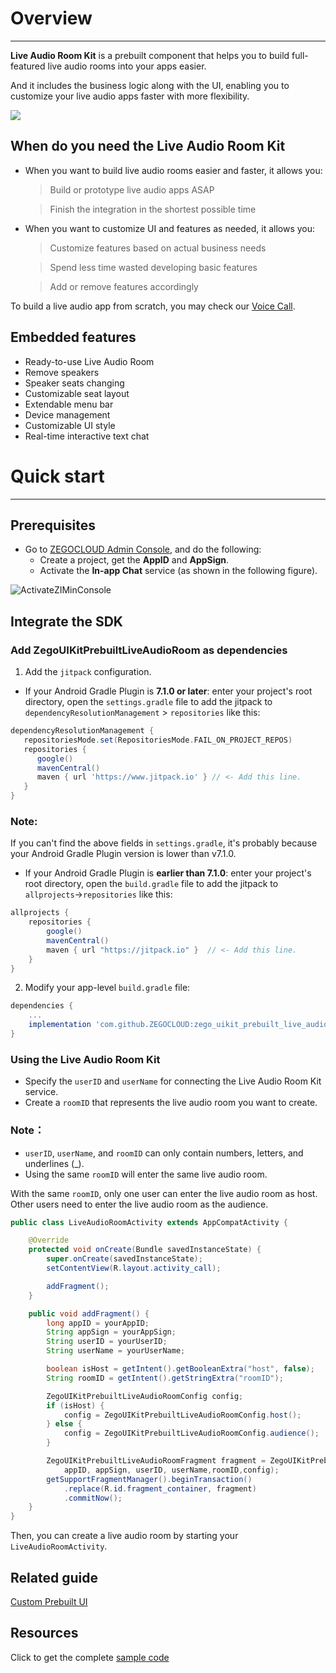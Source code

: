 # Overview

- - -


**Live Audio Room Kit** is a prebuilt component that helps you to build full-featured live audio rooms into your apps easier.

And it includes the business logic along with the UI, enabling you to customize your live audio apps faster with more flexibility. 


<img src="https://storage.zego.im/sdk-doc/Pics/ZegoUIKit/Flutter/audio_room/final_sublist.gif" >


## When do you need the Live Audio Room Kit

- When you want to build live audio rooms easier and faster, it allows you:
    > Build or prototype live audio apps ASAP

    > Finish the integration in the shortest possible time

- When you want to customize UI and features as needed, it allows you:
    > Customize features based on actual business needs

    > Spend less time wasted developing basic features

    > Add or remove features accordingly 


To build a live audio app from scratch, you may check our [Voice Call](https://docs.zegocloud.com/article/5554).



## Embedded features

- Ready-to-use Live Audio Room
- Remove speakers
- Speaker seats changing
- Customizable seat layout
- Extendable menu bar
- Device management
- Customizable UI style
- Real-time interactive text chat

# Quick start 

- - -

## Prerequisites

- Go to [ZEGOCLOUD Admin Console](https://console.zegocloud.com), and do the following:
  - Create a project, get the **AppID** and **AppSign**.
  - Activate the **In-app Chat** service (as shown in the following figure).

![ActivateZIMinConsole](https://storage.zego.im/sdk-doc/Pics/InappChat/ActivateZIMinConsole2.png)

## Integrate the SDK

### Add ZegoUIKitPrebuiltLiveAudioRoom as dependencies

1. Add the `jitpack` configuration.
- If your Android Gradle Plugin is **7.1.0 or later**: enter your project's root directory, open the `settings.gradle` file to add the jitpack to `dependencyResolutionManagement` > `repositories` like this:

``` groovy
dependencyResolutionManagement {
   repositoriesMode.set(RepositoriesMode.FAIL_ON_PROJECT_REPOS)
   repositories {
      google()
      mavenCentral()
      maven { url 'https://www.jitpack.io' } // <- Add this line.
   }
}
```

 ### Note:

If you can't find the above fields in `settings.gradle`, it's probably because your Android Gradle Plugin version is lower than v7.1.0. 


- If your Android Gradle Plugin is **earlier than 7.1.0**: enter your project's root directory, open the `build.gradle` file to add the jitpack to `allprojects`->`repositories` like this: 

```groovy
allprojects {
    repositories {
        google()
        mavenCentral()
        maven { url "https://jitpack.io" }  // <- Add this line.
    }
}
```

2. Modify your app-level `build.gradle` file:
```groovy
dependencies {
    ...
    implementation 'com.github.ZEGOCLOUD:zego_uikit_prebuilt_live_audio_room_android:1.0.0'    // Add this line to your module-level build.gradle file's dependencies, usually named [app].
}
```  

### Using the Live Audio Room Kit

- Specify the `userID` and `userName` for connecting the Live Audio Room Kit service. 
- Create a `roomID` that represents the live audio room you want to create.


 ### Note：

- `userID`, `userName`, and `roomID` can only contain numbers, letters, and underlines (_). 
- Using the same `roomID` will enter the same live audio room.


With the same `roomID`, only one user can enter the live audio room as host. Other users need to enter the live audio room as the audience.

```java
public class LiveAudioRoomActivity extends AppCompatActivity {

    @Override
    protected void onCreate(Bundle savedInstanceState) {
        super.onCreate(savedInstanceState);
        setContentView(R.layout.activity_call);

        addFragment();
    }

    public void addFragment() {
        long appID = yourAppID;
        String appSign = yourAppSign;
        String userID = yourUserID;
        String userName = yourUserName;

        boolean isHost = getIntent().getBooleanExtra("host", false);
        String roomID = getIntent().getStringExtra("roomID");

        ZegoUIKitPrebuiltLiveAudioRoomConfig config;
        if (isHost) {
            config = ZegoUIKitPrebuiltLiveAudioRoomConfig.host();
        } else {
            config = ZegoUIKitPrebuiltLiveAudioRoomConfig.audience();
        }

        ZegoUIKitPrebuiltLiveAudioRoomFragment fragment = ZegoUIKitPrebuiltLiveAudioRoomFragment.newInstance(
            appID, appSign, userID, userName,roomID,config);
        getSupportFragmentManager().beginTransaction()
            .replace(R.id.fragment_container, fragment)
            .commitNow();
    }
}
```

Then, you can create a live audio room by starting your `LiveAudioRoomActivity`.

## Related guide
[Custom Prebuilt UI](https://docs.zegocloud.com/article/15082)

## Resources
Click to get the complete [sample code](https://github.com/ZEGOCLOUD/zego_uikit_prebuilt_live_audio_room_example_android)
